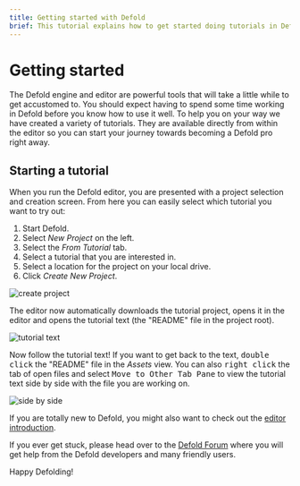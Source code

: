 ```yaml
---
title: Getting started with Defold
brief: This tutorial explains how to get started doing tutorials in Defold.
---
```


# Getting started

The Defold engine and editor are powerful tools that will take a little while to get accustomed to. You should expect having to spend some time working in Defold before you know how to use it well. To help you on your way we have created a variety of tutorials. They are available directly from within the editor so you can start your journey towards becoming a Defold pro right away.

## Starting a tutorial

When you run the Defold editor, you are presented with a project selection and creation screen. From here you can easily select which tutorial you want to try out:

1. Start Defold.
2. Select *New Project* on the left.
3. Select the *From Tutorial* tab.
4. Select a tutorial that you are interested in.
5. Select a location for the project on your local drive.
6. Click *Create New Project*.

![create project](../images/getting-started/new-project.png)

The editor now automatically downloads the tutorial project, opens it in the editor and opens the tutorial text (the "README" file in the project root).

![tutorial text](../images/getting-started/tutorial-text.png)

Now follow the tutorial text! If you want to get back to the text, <kbd>double click</kbd> the "README" file in the *Assets* view. You can also <kbd>right click</kbd> the tab of open files and select <kbd>Move to Other Tab Pane</kbd> to view the tutorial text side by side with the file you are working on.

![side by side](../images/getting-started/side-by-side.png)

If you are totally new to Defold, you might also want to check out the [editor introduction](/manuals/editor).

If you ever get stuck, please head over to the [Defold Forum](//forum.defold.com) where you will get help from the Defold developers and many friendly users.

Happy Defolding!

